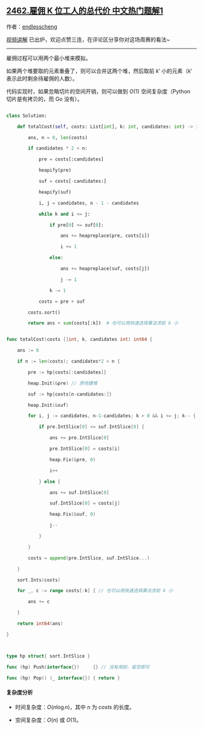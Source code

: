 ## [2462.雇佣 K 位工人的总代价 中文热门题解1](https://leetcode.cn/problems/total-cost-to-hire-k-workers/solutions/100000/liang-ge-zui-xiao-dui-mo-ni-by-endlessch-nagm)

作者：[endlesscheng](https://leetcode.cn/u/endlesscheng)

[视频讲解](https://www.bilibili.com/video/BV1Ld4y1r71H) 已出炉，欢迎点赞三连，在评论区分享你对这场周赛的看法~

---

雇佣过程可以用两个最小堆来模拟。

如果两个堆要取的元素重叠了，则可以合并这两个堆，然后取前 $k'$ 小的元素（$k'$ 表示此时剩余待雇佣的人数）。

代码实现时，如果忽略切片的空间开销，则可以做到 $O(1)$ 空间复杂度（Python 切片是有拷贝的，而 Go 没有）。

```py [sol1-Python3]
class Solution:
    def totalCost(self, costs: List[int], k: int, candidates: int) -> int:
        ans, n = 0, len(costs)
        if candidates * 2 < n:
            pre = costs[:candidates]
            heapify(pre)
            suf = costs[-candidates:]
            heapify(suf)
            i, j = candidates, n - 1 - candidates
            while k and i <= j:
                if pre[0] <= suf[0]:
                    ans += heapreplace(pre, costs[i])
                    i += 1
                else:
                    ans += heapreplace(suf, costs[j])
                    j -= 1
                k -= 1
            costs = pre + suf
        costs.sort()
        return ans + sum(costs[:k])  # 也可以用快速选择算法求前 k 小
```

```go [sol1-Go]
func totalCost(costs []int, k, candidates int) int64 {
	ans := 0
	if n := len(costs); candidates*2 < n {
		pre := hp{costs[:candidates]}
		heap.Init(&pre) // 原地建堆
		suf := hp{costs[n-candidates:]}
		heap.Init(&suf)
		for i, j := candidates, n-1-candidates; k > 0 && i <= j; k-- {
			if pre.IntSlice[0] <= suf.IntSlice[0] {
				ans += pre.IntSlice[0]
				pre.IntSlice[0] = costs[i]
				heap.Fix(&pre, 0)
				i++
			} else {
				ans += suf.IntSlice[0]
				suf.IntSlice[0] = costs[j]
				heap.Fix(&suf, 0)
				j--
			}
		}
		costs = append(pre.IntSlice, suf.IntSlice...)
	}
	sort.Ints(costs)
	for _, c := range costs[:k] { // 也可以用快速选择算法求前 k 小
		ans += c
	}
	return int64(ans)
}

type hp struct{ sort.IntSlice }
func (hp) Push(interface{})     {} // 没有用到，留空即可
func (hp) Pop() (_ interface{}) { return }
```

#### 复杂度分析

- 时间复杂度：$O(n\log n)$，其中 $n$ 为 $\textit{costs}$ 的长度。
- 空间复杂度：$O(n)$ 或 $O(1)$。
